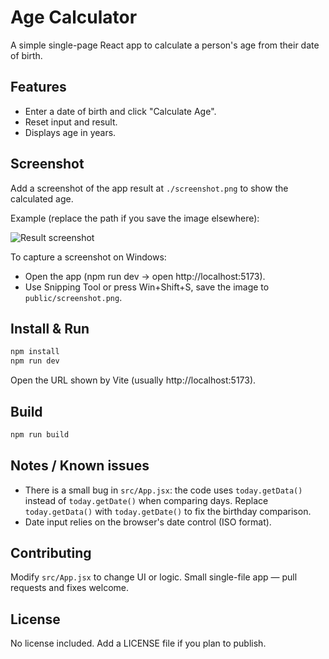 # Age Calculator

A simple single-page React app to calculate a person's age from their date of birth.

## Features
- Enter a date of birth and click "Calculate Age".
- Reset input and result.
- Displays age in years.

## Screenshot
Add a screenshot of the app result at  `./screenshot.png` to show the calculated age.

Example (replace the path if you save the image elsewhere):

![Result screenshot](./Screenshot(73).png)

To capture a screenshot on Windows:
- Open the app (npm run dev → open http://localhost:5173).
- Use Snipping Tool or press Win+Shift+S, save the image to `public/screenshot.png`.

## Install & Run
```sh
npm install
npm run dev
```
Open the URL shown by Vite (usually http://localhost:5173).

## Build
```sh
npm run build
```

## Notes / Known issues
- There is a small bug in `src/App.jsx`: the code uses `today.getData()` instead of `today.getDate()` when comparing days. Replace `today.getData()` with `today.getDate()` to fix the birthday comparison.
- Date input relies on the browser's date control (ISO format).

## Contributing
Modify `src/App.jsx` to change UI or logic. Small single-file app — pull requests and fixes welcome.

## License
No license included. Add a LICENSE file if you plan to publish.
